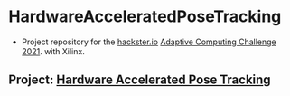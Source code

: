 # HardwareAcceleratedPoseTracking

- Project repository for the [hackster.io](https://www.hackster.io/) [Adaptive Computing Challenge 2021](https://www.hackster.io/contests/xilinxadaptivecomputing2021). 
with Xilinx.

## Project: [Hardware Accelerated Pose Tracking](https://www.hackster.io/michi_michi/hardware-accelerated-pose-tracking-d5ebb9)
